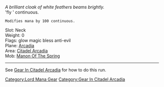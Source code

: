 *A brilliant cloak of white feathers beams brightly.*  
'fly ' continuous.

`Modifies mana by 100 continuous.`

Slot: Neck  
Weight: 0  
Flags: glow magic bless anti-evil  
Plane: [Arcadia](:Category:Arcadia "wikilink")  
Area: [Citadel Arcadia](:Category:Citadel_Arcadia "wikilink")  
Mob: [Manon Of The Spring](Manon_Of_The_Spring "wikilink")

------------------------------------------------------------------------

See [Gear In Citadel
Arcadia](:Category:Gear_In_Citadel_Arcadia "wikilink") for how to do
this run.

[Category:Lord Mana Gear](Category:Lord_Mana_Gear "wikilink")
[Category:Gear In Citadel
Arcadia](Category:Gear_In_Citadel_Arcadia "wikilink")
